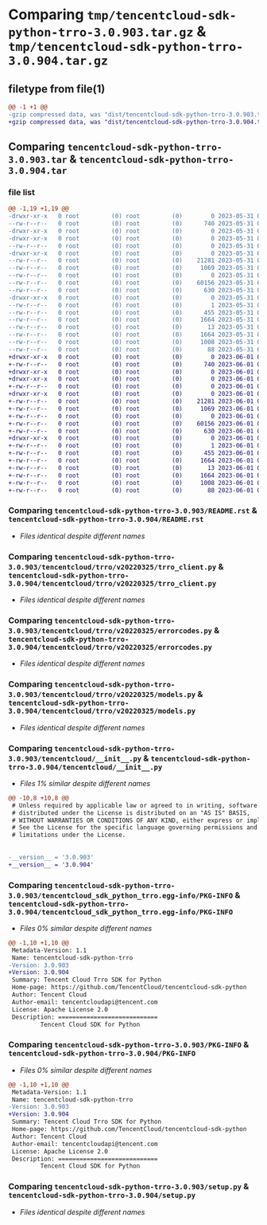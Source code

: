 # Comparing `tmp/tencentcloud-sdk-python-trro-3.0.903.tar.gz` & `tmp/tencentcloud-sdk-python-trro-3.0.904.tar.gz`

## filetype from file(1)

```diff
@@ -1 +1 @@
-gzip compressed data, was "dist/tencentcloud-sdk-python-trro-3.0.903.tar", last modified: Wed May 31 02:24:47 2023, max compression
+gzip compressed data, was "dist/tencentcloud-sdk-python-trro-3.0.904.tar", last modified: Thu Jun  1 02:49:47 2023, max compression
```

## Comparing `tencentcloud-sdk-python-trro-3.0.903.tar` & `tencentcloud-sdk-python-trro-3.0.904.tar`

### file list

```diff
@@ -1,19 +1,19 @@
-drwxr-xr-x   0 root         (0) root         (0)        0 2023-05-31 02:24:47.000000 tencentcloud-sdk-python-trro-3.0.903/
--rw-r--r--   0 root         (0) root         (0)      740 2023-05-31 02:24:47.000000 tencentcloud-sdk-python-trro-3.0.903/README.rst
-drwxr-xr-x   0 root         (0) root         (0)        0 2023-05-31 02:24:47.000000 tencentcloud-sdk-python-trro-3.0.903/tencentcloud/
-drwxr-xr-x   0 root         (0) root         (0)        0 2023-05-31 02:24:47.000000 tencentcloud-sdk-python-trro-3.0.903/tencentcloud/trro/
--rw-r--r--   0 root         (0) root         (0)        0 2023-05-31 02:24:47.000000 tencentcloud-sdk-python-trro-3.0.903/tencentcloud/trro/__init__.py
-drwxr-xr-x   0 root         (0) root         (0)        0 2023-05-31 02:24:47.000000 tencentcloud-sdk-python-trro-3.0.903/tencentcloud/trro/v20220325/
--rw-r--r--   0 root         (0) root         (0)    21281 2023-05-31 02:24:47.000000 tencentcloud-sdk-python-trro-3.0.903/tencentcloud/trro/v20220325/trro_client.py
--rw-r--r--   0 root         (0) root         (0)     1069 2023-05-31 02:24:47.000000 tencentcloud-sdk-python-trro-3.0.903/tencentcloud/trro/v20220325/errorcodes.py
--rw-r--r--   0 root         (0) root         (0)        0 2023-05-31 02:24:47.000000 tencentcloud-sdk-python-trro-3.0.903/tencentcloud/trro/v20220325/__init__.py
--rw-r--r--   0 root         (0) root         (0)    60156 2023-05-31 02:24:47.000000 tencentcloud-sdk-python-trro-3.0.903/tencentcloud/trro/v20220325/models.py
--rw-r--r--   0 root         (0) root         (0)      630 2023-05-31 02:24:47.000000 tencentcloud-sdk-python-trro-3.0.903/tencentcloud/__init__.py
-drwxr-xr-x   0 root         (0) root         (0)        0 2023-05-31 02:24:47.000000 tencentcloud-sdk-python-trro-3.0.903/tencentcloud_sdk_python_trro.egg-info/
--rw-r--r--   0 root         (0) root         (0)        1 2023-05-31 02:24:47.000000 tencentcloud-sdk-python-trro-3.0.903/tencentcloud_sdk_python_trro.egg-info/dependency_links.txt
--rw-r--r--   0 root         (0) root         (0)      455 2023-05-31 02:24:47.000000 tencentcloud-sdk-python-trro-3.0.903/tencentcloud_sdk_python_trro.egg-info/SOURCES.txt
--rw-r--r--   0 root         (0) root         (0)     1664 2023-05-31 02:24:47.000000 tencentcloud-sdk-python-trro-3.0.903/tencentcloud_sdk_python_trro.egg-info/PKG-INFO
--rw-r--r--   0 root         (0) root         (0)       13 2023-05-31 02:24:47.000000 tencentcloud-sdk-python-trro-3.0.903/tencentcloud_sdk_python_trro.egg-info/top_level.txt
--rw-r--r--   0 root         (0) root         (0)     1664 2023-05-31 02:24:47.000000 tencentcloud-sdk-python-trro-3.0.903/PKG-INFO
--rw-r--r--   0 root         (0) root         (0)     1008 2023-05-31 02:24:47.000000 tencentcloud-sdk-python-trro-3.0.903/setup.py
--rw-r--r--   0 root         (0) root         (0)       88 2023-05-31 02:24:47.000000 tencentcloud-sdk-python-trro-3.0.903/setup.cfg
+drwxr-xr-x   0 root         (0) root         (0)        0 2023-06-01 02:49:47.000000 tencentcloud-sdk-python-trro-3.0.904/
+-rw-r--r--   0 root         (0) root         (0)      740 2023-06-01 02:49:47.000000 tencentcloud-sdk-python-trro-3.0.904/README.rst
+drwxr-xr-x   0 root         (0) root         (0)        0 2023-06-01 02:49:47.000000 tencentcloud-sdk-python-trro-3.0.904/tencentcloud/
+drwxr-xr-x   0 root         (0) root         (0)        0 2023-06-01 02:49:47.000000 tencentcloud-sdk-python-trro-3.0.904/tencentcloud/trro/
+-rw-r--r--   0 root         (0) root         (0)        0 2023-06-01 02:49:47.000000 tencentcloud-sdk-python-trro-3.0.904/tencentcloud/trro/__init__.py
+drwxr-xr-x   0 root         (0) root         (0)        0 2023-06-01 02:49:47.000000 tencentcloud-sdk-python-trro-3.0.904/tencentcloud/trro/v20220325/
+-rw-r--r--   0 root         (0) root         (0)    21281 2023-06-01 02:49:47.000000 tencentcloud-sdk-python-trro-3.0.904/tencentcloud/trro/v20220325/trro_client.py
+-rw-r--r--   0 root         (0) root         (0)     1069 2023-06-01 02:49:47.000000 tencentcloud-sdk-python-trro-3.0.904/tencentcloud/trro/v20220325/errorcodes.py
+-rw-r--r--   0 root         (0) root         (0)        0 2023-06-01 02:49:47.000000 tencentcloud-sdk-python-trro-3.0.904/tencentcloud/trro/v20220325/__init__.py
+-rw-r--r--   0 root         (0) root         (0)    60156 2023-06-01 02:49:47.000000 tencentcloud-sdk-python-trro-3.0.904/tencentcloud/trro/v20220325/models.py
+-rw-r--r--   0 root         (0) root         (0)      630 2023-06-01 02:49:47.000000 tencentcloud-sdk-python-trro-3.0.904/tencentcloud/__init__.py
+drwxr-xr-x   0 root         (0) root         (0)        0 2023-06-01 02:49:47.000000 tencentcloud-sdk-python-trro-3.0.904/tencentcloud_sdk_python_trro.egg-info/
+-rw-r--r--   0 root         (0) root         (0)        1 2023-06-01 02:49:47.000000 tencentcloud-sdk-python-trro-3.0.904/tencentcloud_sdk_python_trro.egg-info/dependency_links.txt
+-rw-r--r--   0 root         (0) root         (0)      455 2023-06-01 02:49:47.000000 tencentcloud-sdk-python-trro-3.0.904/tencentcloud_sdk_python_trro.egg-info/SOURCES.txt
+-rw-r--r--   0 root         (0) root         (0)     1664 2023-06-01 02:49:47.000000 tencentcloud-sdk-python-trro-3.0.904/tencentcloud_sdk_python_trro.egg-info/PKG-INFO
+-rw-r--r--   0 root         (0) root         (0)       13 2023-06-01 02:49:47.000000 tencentcloud-sdk-python-trro-3.0.904/tencentcloud_sdk_python_trro.egg-info/top_level.txt
+-rw-r--r--   0 root         (0) root         (0)     1664 2023-06-01 02:49:47.000000 tencentcloud-sdk-python-trro-3.0.904/PKG-INFO
+-rw-r--r--   0 root         (0) root         (0)     1008 2023-06-01 02:49:47.000000 tencentcloud-sdk-python-trro-3.0.904/setup.py
+-rw-r--r--   0 root         (0) root         (0)       88 2023-06-01 02:49:47.000000 tencentcloud-sdk-python-trro-3.0.904/setup.cfg
```

### Comparing `tencentcloud-sdk-python-trro-3.0.903/README.rst` & `tencentcloud-sdk-python-trro-3.0.904/README.rst`

 * *Files identical despite different names*

### Comparing `tencentcloud-sdk-python-trro-3.0.903/tencentcloud/trro/v20220325/trro_client.py` & `tencentcloud-sdk-python-trro-3.0.904/tencentcloud/trro/v20220325/trro_client.py`

 * *Files identical despite different names*

### Comparing `tencentcloud-sdk-python-trro-3.0.903/tencentcloud/trro/v20220325/errorcodes.py` & `tencentcloud-sdk-python-trro-3.0.904/tencentcloud/trro/v20220325/errorcodes.py`

 * *Files identical despite different names*

### Comparing `tencentcloud-sdk-python-trro-3.0.903/tencentcloud/trro/v20220325/models.py` & `tencentcloud-sdk-python-trro-3.0.904/tencentcloud/trro/v20220325/models.py`

 * *Files identical despite different names*

### Comparing `tencentcloud-sdk-python-trro-3.0.903/tencentcloud/__init__.py` & `tencentcloud-sdk-python-trro-3.0.904/tencentcloud/__init__.py`

 * *Files 1% similar despite different names*

```diff
@@ -10,8 +10,8 @@
 # Unless required by applicable law or agreed to in writing, software
 # distributed under the License is distributed on an "AS IS" BASIS,
 # WITHOUT WARRANTIES OR CONDITIONS OF ANY KIND, either express or implied.
 # See the License for the specific language governing permissions and
 # limitations under the License.
 
 
-__version__ = '3.0.903'
+__version__ = '3.0.904'
```

### Comparing `tencentcloud-sdk-python-trro-3.0.903/tencentcloud_sdk_python_trro.egg-info/PKG-INFO` & `tencentcloud-sdk-python-trro-3.0.904/tencentcloud_sdk_python_trro.egg-info/PKG-INFO`

 * *Files 0% similar despite different names*

```diff
@@ -1,10 +1,10 @@
 Metadata-Version: 1.1
 Name: tencentcloud-sdk-python-trro
-Version: 3.0.903
+Version: 3.0.904
 Summary: Tencent Cloud Trro SDK for Python
 Home-page: https://github.com/TencentCloud/tencentcloud-sdk-python
 Author: Tencent Cloud
 Author-email: tencentcloudapi@tencent.com
 License: Apache License 2.0
 Description: ============================
         Tencent Cloud SDK for Python
```

### Comparing `tencentcloud-sdk-python-trro-3.0.903/PKG-INFO` & `tencentcloud-sdk-python-trro-3.0.904/PKG-INFO`

 * *Files 0% similar despite different names*

```diff
@@ -1,10 +1,10 @@
 Metadata-Version: 1.1
 Name: tencentcloud-sdk-python-trro
-Version: 3.0.903
+Version: 3.0.904
 Summary: Tencent Cloud Trro SDK for Python
 Home-page: https://github.com/TencentCloud/tencentcloud-sdk-python
 Author: Tencent Cloud
 Author-email: tencentcloudapi@tencent.com
 License: Apache License 2.0
 Description: ============================
         Tencent Cloud SDK for Python
```

### Comparing `tencentcloud-sdk-python-trro-3.0.903/setup.py` & `tencentcloud-sdk-python-trro-3.0.904/setup.py`

 * *Files identical despite different names*

